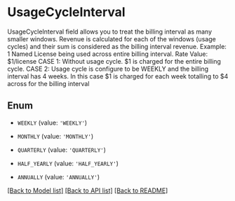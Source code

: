 # UsageCycleInterval

UsageCycleInterval field allows you to treat the billing interval as many smaller windows. Revenue is calculated for each of the windows (usage cycles) and their sum is considered as the billing interval revenue. Example: 1 Named License being used across entire billing interval. Rate Value: $1/license CASE 1: Without usage cycle. $1 is charged for the entire billing cycle. CASE 2: Usage cycle is configure to be WEEKLY and the billing interval has 4 weeks. In this case $1 is charged  for each week totalling to $4 across for the billing interval 

## Enum

* `WEEKLY` (value: `'WEEKLY'`)

* `MONTHLY` (value: `'MONTHLY'`)

* `QUARTERLY` (value: `'QUARTERLY'`)

* `HALF_YEARLY` (value: `'HALF_YEARLY'`)

* `ANNUALLY` (value: `'ANNUALLY'`)

[[Back to Model list]](../README.md#documentation-for-models) [[Back to API list]](../README.md#documentation-for-api-endpoints) [[Back to README]](../README.md)


